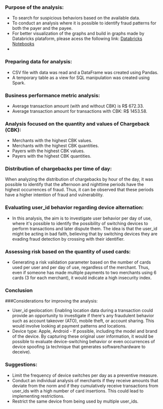 

### Purpose of the analysis:
- To search for suspicious behaviors based on the available data.
- To conduct an analysis where it is possible to identify fraud patterns for both the payer and the payee.
- For better visualization of the graphs and build in graphs made by Databricks plataform, please acess the following link: [Databricks Notebooks](https://databricks-prod-cloudfront.cloud.databricks.com/public/4027ec902e239c93eaaa8714f173bcfc/1007048438137268/2629043615626782/3738436857841248/latest.html)
- 
### Preparing data for analysis:
- CSV file with data was read and a DataFrame was created using Pandas.
- A temporary table as a view for SQL manipulation was created using Spark.

### Business performance metric analysis:
- Average transaction amount (with and without CBK) is R$ 672.33.
- Average transaction amount for transactions with CBK: R$ 1453.58.

### Analysis focused on the quantity and values of Chargeback (CBK):
- Merchants with the highest CBK values.
- Merchants with the highest CBK quantities.
- Payers with the highest CBK values.
- Payers with the highest CBK quantities.

### Distribution of chargebacks per time of day:
When analyzing the distribution of chargebacks by hour of the day, it was possible to identify that the afternoon and nighttime periods have the highest occurrences of fraud. Thus, it can be observed that these periods have a higher intention of fraud and vulnerability.

### Evaluating user_id behavior regarding device alternation:
- In this analysis, the aim is to investigate user behavior per day of use, where it's possible to identify the possibility of switching devices to perform transactions and later dispute them. The idea is that the user_id might be acting in bad faith, believing that by switching devices they are evading fraud detection by crossing with their identifier.

### Assessing risk based on the quantity of used cards:
- Generating a risk validation parameter based on the number of cards used per user and per day of use, regardless of the merchant. Thus, even if someone has made multiple payments to two merchants using 6 cards (3 for each merchant), it would indicate a high insecurity index.

### Conclusion

###Considerations for improving the analysis:
- User_id geolocation: Enabling location data during a transaction could provide an opportunity to investigate if there's any fraudulent behavior such as account takeover (ATO), mobile theft, or account sharing. This would involve looking at payment patterns and locations.
- Device type: Apple, Android - If possible, including the model and brand of the device. By capturing these original user information, it would be possible to evaluate device-switching behavior or even occurrences of device spoofing (a technique that generates software/hardware to deceive).

### Suggestions:

- Limit the frequency of device switches per day as a preventive measure.
- Conduct an individual analysis of merchants if they receive amounts that deviate from the norm and if they cumulatively receive transactions from user_ids with a high number of card insertions. This could lead to implementing restrictions.
- Restrict the same device from being used by multiple user_ids.
